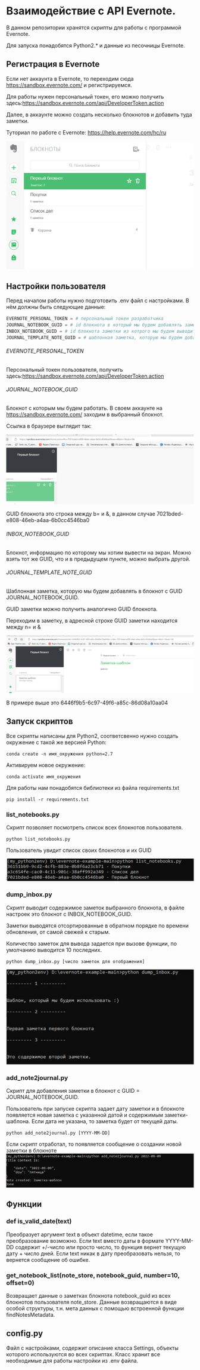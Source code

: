 # Взаимодействие с API Evernote.

В данном репозитории хранятся скрипты для работы с программой Evernote.

Для запуска понадобятся Python2.* и данные из песочницы Evernote.

## Регистрация в Evernote

Если нет аккаунта в Evernote, то переходим сюда https://sandbox.evernote.com/ и регистрируемся. 

Для работы нужен персональный токен, его можно получить здесь:https://sandbox.evernote.com/api/DeveloperToken.action

Далее, в аккаунте можно создать несколько блокнотов и добавить туда заметки.

Туториал по работе с Evernote: https://help.evernote.com/hc/ru

![](https://github.com/atskayasatana/Images/blob/1b2a82d30d041434b58a9fbc0e303f144a517735/%D0%91%D0%BB%D0%BE%D0%BA%D0%BD%D0%BE%D1%82%D1%8B.png)

## Настройки пользователя

Перед началом работы нужно подготовить .env файл с настройками. В нём должны быть следующие данные:

``` Python
EVERNOTE_PERSONAL_TOKEN = # персональный токен разработчика
JOURNAL_NOTEBOOK_GUID = # id блокнота в который мы будем добавлять заметки
INBOX_NOTEBOOK_GUID = # id блокнота заметки из котрого мы будем выводить на экран
JOURNAL_TEMPLATE_NOTE_GUID = # шаблонная заметка, которую мы будем добавлять в блокнот
```
###### EVERNOTE_PERSONAL_TOKEN 
Персональный токен пользователя, получить здесь:https://sandbox.evernote.com/api/DeveloperToken.action

###### JOURNAL_NOTEBOOK_GUID 
Блокнот с которым мы будем работать. В своем аккаунте на https://sandbox.evernote.com/ заходим в выбранный блокнот.

Ссылка в браузере выглядит так:

![](https://github.com/atskayasatana/Images/blob/41b47b363a821c6df765e093d5a5f8eb51494a6f/bloknote_guid.png)

GUID блокнота это строка между b= и &, в данном случае 7021bded-e808-46eb-a4aa-6b0cc4546ba0

###### INBOX_NOTEBOOK_GUID

Блокнот, информацию по которому мы хотим вывести на экран. Можно взять тот же GUID, что и в предыдущем пункте, можно выбрать другой.

###### JOURNAL_TEMPLATE_NOTE_GUID

Шаблонная заметка, которую мы будем добавлять в блокнот с GUID JOURNAL_NOTEBOOK_GUID.

GUID заметки можно получить аналогично GUID блокнота. 

Переходим в заметку, в адресной строке GUID заметки находится между n= и &

![](https://github.com/atskayasatana/Images/blob/bc8aeeb6b91c8be13117c5a21c049b1bbfed012e/note_guid.png)

В примере выше это 6446f9b5-6c97-49f6-a85c-86d08a10aa04

## Запуск скриптов

Все скрипты написаны для Python2, соответсвенно нужно создать окружение с такой же версией Python:
```
conda create -n имя_окружения python=2.7
```
Активируем новое окружение:

```
conda activate имя_окружения

```

Для работы нам понадобятся библиотеки из файла requirements.txt

```
pip install -r requirements.txt
```
### list_notebooks.py

Скрипт позволяет посмотреть список всех блокнотов пользователя.

```
python list_notebooks.py
```
Пользователь увидит список своих блокнотов и их GUID

![](https://github.com/atskayasatana/Images/blob/470e360b2b7da8f0160bb96ab5217c1842fd4b0c/list_notebooks.png)

### dump_inbox.py 

Скрипт выводит содержимое заметок выбранного блокнота, в файле настроек это блокнот с  INBOX_NOTEBOOK_GUID.

Заметки выводятся отсортированные в обратном порядке по времени обновления, от самой свежей к старым. 

Количество заметок для вывода задается при вызове функции, по умолчанию выводится 10 последних.

```
python dump_inbox.py [число заметок для отображения]

```
![](https://github.com/atskayasatana/Images/blob/7c752d24e3eeac5799a5d1d5795b4d31b4256ecc/dump_inbox.png)

### add_note2journal.py

Скрипт для добавления заметки в блокнот с GUID = JOURNAL_NOTEBOOK_GUID. 

Пользователь при запуске скрипта задает дату заметки и в блокноте появляется новая заметка с указанной датой и содержимым заметки-шаблона. Если дата не указана, то заметка будет от текущей даты.

```
python add_note2journal.py [YYYY-MM-DD]
```

Если скрипт отработал, то появляется сообщение о создании новой заметки в блокноте
![](https://github.com/atskayasatana/Images/blob/f60c4feb11a98c1707b84790c4ae11434192ca87/add_note2journal.png)

## Функции
### def is_valid_date(text)

Преобразует аргумент text в объект datetime, если такое преобразование возможно.
Если text вместо даты в формате YYYY-MM-DD содержит +/-число или просто число, то функция вернет текущую дату + число дней.
Если text никак в дату преобразовать нельзя, то вернется сообщение об ошибке.

### get_notebook_list(note_store, notebook_guid, number=10, offset=0)

Возвращает данные о заметках блокнота notebook_guid из всех блокнотов пользователя note_store. 
Данные возвращаются в виде особой структуры, т.н. мета данных c помощью встроенной функции findNotesMetadata.

## config.py

Файл с настройками, содержит описание класса Settings, объекты которого используются во всех скриптах.
Класс хранит все необходимые для работы настройки из .env файла.














